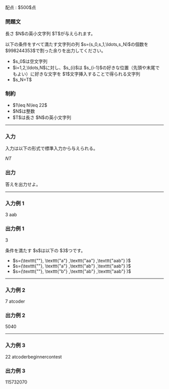 
<div>

<span>

<span>

<p>
配点 : $500$点
</p>

<div>

<section>

### **問題文**

<p>
長さ $N$の英小文字列 $T$が与えられます。
</p>

<p>
以下の条件をすべて満たす文字列の列 $s=(s_0,s_1,\ldots,s_N)$の個数を $998244353$で割った余りを出力してください。
</p>

<ul>

<li>
$s_0$は空文字列
</li>

<li>
$i=1,2,\ldots,N$に対し、$s_{i}$は $s_{i-1}$の好きな位置（先頭や末尾でもよい）に好きな文字を $1$文字挿入することで得られる文字列
</li>

<li>
$s_N=T$
</li>

</ul>

</section>

</div>

<div>

<section>

### **制約**

<ul>

<li>
$1\leq N\leq 22$
</li>

<li>
$N$は整数
</li>

<li>
$T$は長さ $N$の英小文字列
</li>

</ul>

</section>

</div>

---

<div>

<div>

<section>

### **入力**

<p>
入力は以下の形式で標準入力から与えられる。
</p>

<div>

$N$$T$
</div>

</section>

</div>

<div>

<section>

### **出力**

<p>
答えを出力せよ。
</p>

</section>

</div>

</div>

---

<div>

<section>

### **入力例 1**

<div>

3
aab

</div>

</section>

</div>

<div>

<section>

### **出力例 1**

<div>

3

</div>

<p>
条件を満たす $s$は以下の $3$つです。
</p>

<ul>

<li>
$s=(\texttt{""}, \texttt{"a"} ,\texttt{"aa"} ,\texttt{"aab"} )$
</li>

<li>
$s=(\texttt{""}, \texttt{"a"} ,\texttt{"ab"} ,\texttt{"aab"} )$
</li>

<li>
$s=(\texttt{""}, \texttt{"b"} ,\texttt{"ab"} ,\texttt{"aab"} )$
</li>

</ul>

</section>

</div>

---

<div>

<section>

### **入力例 2**

<div>

7
atcoder

</div>

</section>

</div>

<div>

<section>

### **出力例 2**

<div>

5040

</div>

</section>

</div>

---

<div>

<section>

### **入力例 3**

<div>

22
atcoderbeginnercontest

</div>

</section>

</div>

<div>

<section>

### **出力例 3**

<div>

115732070

</div>

</section>

</div>

</span>

</span>

</div>
